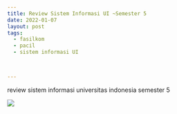 ```yaml
---
title: Review Sistem Informasi UI ~Semester 5
date: 2022-01-07
layout: post
tags:  
  - fasilkom
  - pacil
  - sistem informasi UI



---
```


review sistem informasi universitas indonesia semester 5

![](https://muhammadichsanulamal.files.wordpress.com/2022/01/screenshot-2022-01-07-204913.png)


